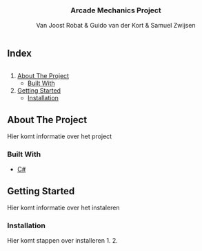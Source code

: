 <h3 align="center">Arcade Mechanics Project</h3>

<p align="center">
    Van Joost Robat & Guido van der Kort & Samuel Zwijsen
</p>

<!-- TABLE OF CONTENTS -->
<p>
  <summary><h2 style="display: inline-block">Index</h2></summary>
  <ol>
    <li>
      <a href="#about-the-project">About The Project</a>
      <ul>
        <li><a href="#built-with">Built With</a></li>
      </ul>
    </li>
    <li>
      <a href="#getting-started">Getting Started</a>
      <ul>
        <li><a href="#installation">Installation</a></li>
      </ul>
    </li>
  </ol>
</p>

<!-- ABOUT THE PROJECT -->
## About The Project

Hier komt informatie over het project


### Built With

* [C#](https://docs.microsoft.com/en-us/dotnet/csharp/)


<!-- GETTING STARTED -->
## Getting Started

Hier komt informatie over het instaleren


### Installation

Hier komt stappen over installeren
1. 
2. 
